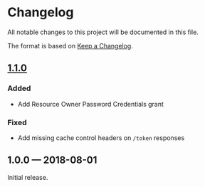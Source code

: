 # Changelog

All notable changes to this project will be documented in this file.

The format is based on [Keep a Changelog](http://keepachangelog.com/en/1.0.0/).

## [1.1.0](https://github.com/axa-group/oauth2-mock-server/compare/v1.0.0...v1.1.0)

### Added

- Add Resource Owner Password Credentials grant

### Fixed

- Add missing cache control headers on `/token` responses

## 1.0.0 — 2018-08-01

Initial release.
